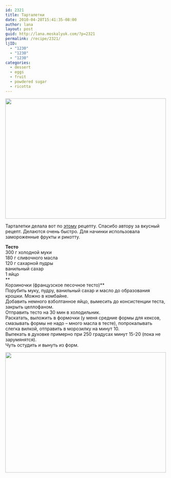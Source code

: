 ```yaml
---
id: 2321
title: Тарталетки
date: 2010-04-28T15:41:35-08:00
author: lana
layout: post
guid: http://lana.moskalyuk.com/?p=2321
permalink: /recipe/2321/
ljID:
  - "1230"
  - "1230"
  - "1230"
categories:
  - dessert
  - eggs
  - fruit
  - powdered sugar
  - ricotta
---
```

<img loading="lazy" class="alignnone" title="Tarts with fruit and ricotta" src="http://farm4.static.flickr.com/3295/4559344291_b074007c2b.jpg" alt="" width="500" height="375" />

Тарталетки делала вот по [этому](http://serenkaja.livejournal.com/22709.html) рецепту. Спасибо автору за вкусный рецепт. Делаются очень быстро. Для начинки использовала замороженные фрукты и рикотту.

**Тесто**  
300 г холодной муки  
180 г сливочного масла  
120 г сахарной пудры  
ванильный сахар  
1 яйцо  
**  
Корзиночки (французское песочное тесто)**  
Порубить муку, пудру, ванильный сахар и масло до образования крошки. Можно в комбайне.  
Добавить немного взболтанное яйцо, вымесить до консистенции теста, закрыть целлофаном.  
Отправить тесто на 30 мин в холодильник.  
Раскатать, выложить в формочки (у меня средние формы для кексов, смазывать формы не надо – много масла в тесте), попрокалывать слегка вилкой, отправить в морозилку на минут 10.  
Выпекать в духовке примерно при 250 градусах минут 15-20 (пока не зарумянятся).  
Чуть остудить и вынуть из форм.

<img loading="lazy" class="alignnone" title="tarts with fruit and ricotta" src="http://farm5.static.flickr.com/4006/4559341381_a37a58395f.jpg" alt="" width="500" height="375" />